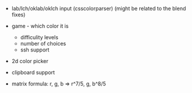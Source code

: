 - lab/lch/oklab/oklch input (csscolorparser) (might be related to the blend fixes)
- game - which color it is
  - difficulity levels
  - number of choices
  - ssh support
- 2d color picker
- clipboard support

- matrix formula: r, g, b => r^7/5, g, b^8/5
